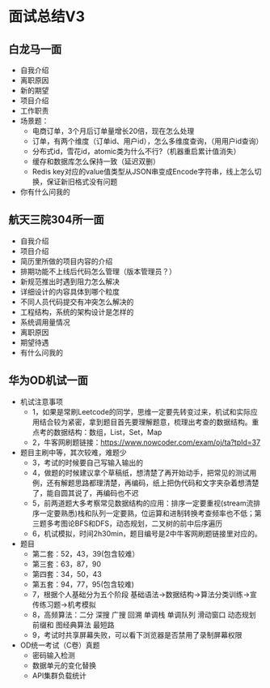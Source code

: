 # 面试总结V3

## 白龙马一面
* 自我介绍
* 离职原因
* 新的期望
* 项目介绍
* 工作职责
* 场景题：
  * 电商订单，3个月后订单量增长20倍，现在怎么处理
  * 订单，有两个维度（订单id、用户id），怎么多维度查询，（用用户id查询）
  * 分布式id，雪花id，atomic类为什么不行?（机器重启累计值消失）
  * 缓存和数据库怎么保持一致（延迟双删）
  * Redis key对应的value值类型从JSON串变成Encode字符串，线上怎么切换，保证新旧格式没有问题
* 你有什么问我的

## 航天三院304所一面
* 自我介绍
* 项目介绍
* 简历里所做的项目内容的介绍
* 排期功能不上线后代码怎么管理（版本管理员？）
* 新规范推出时遇到阻力怎么解决
* 详细设计的内容具体到哪个粒度
* 不同人员代码提交有冲突怎么解决的
* 工程结构，系统的架构设计是怎样的
* 系统调用量情况
* 离职原因
* 期望待遇
* 有什么问我的

## 华为OD机试一面
* 机试注意事项
  * 1，如果是常刷Leetcode的同学，思维一定要先转变过来，机试和实际应用结合较为紧密，拿到题目首先要理解题意，梳理出考查的数据结构。重点考的数据结构：数组，List，Set，Map
  * 2，牛客网刷题链接：https://www.nowcoder.com/exam/oj/ta?tpId=37
* 题目主刷中等，其次较难，难题少
  * 3，考试的时候要自己写输入输出的
  * 4，做题的时候建议拿个草稿纸，想清楚了再开始动手，把常见的测试用例，还有解题思路都理清楚，再编码，纸上把伪代码和文字夹杂着想清楚了，能自圆其说了，再编码也不迟
  * 5，前两道题大多考察常见数据结构的应用：排序一定要重视(stream流排序一定要熟悉)栈和队列一定要熟，位运算和进制转换考查频率也不低；第三题多考图论BFS和DFS，动态规划，二叉树的前中后序遍历
  * 6，机试模拟，时间2h30min，题目编号是2中牛客网刷题链接里对应的。
* 题目
  * 第二套：52，43，39(包含较难）
  * 第三套：63，87，90
  * 第四套：34，50，43
  * 第五套：94，77，95(包含较难)
  * 7，根据个人基础分为五个阶段 基础语法->数据结构->算法分类训练->宣传练习题->机考模拟
  * 8，高频算法：二分 深搜 广搜  回溯 单调栈 单调队列 滑动窗口 动态规划 前缀和 图经典算法 最短路
  * 9，考试时共享屏幕失败，可以看下浏览器是否禁用了录制屏幕权限
* OD统一考试（C卷）真题
  * 密码输入检测
  * 数据单元的变化替换
  * API集群负载统计
